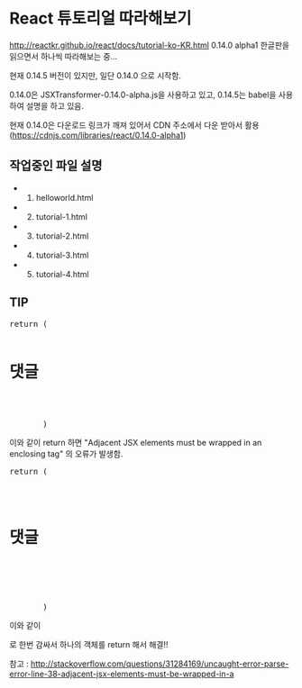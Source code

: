 # React 튜토리얼 따라해보기
http://reactkr.github.io/react/docs/tutorial-ko-KR.html
0.14.0 alpha1 한글판을 읽으면서 하나씩 따라해보는 중...

현재 0.14.5 버전이 있지만, 일단 0.14.0 으로 시작함.

0.14.0은 JSXTransformer-0.14.0-alpha.js을 사용하고 있고, 0.14.5는 babel을 사용하여 설명을 하고 있음.

현재 0.14.0은 다운로드 링크가 깨져 있어서 CDN 주소에서 다운 받아서 활용 (https://cdnjs.com/libraries/react/0.14.0-alpha1)

## 작업중인 파일 설명
- 1. helloworld.html
- 2. tutorial-1.html
- 3. tutorial-2.html
- 4. tutorial-3.html
- 5. tutorial-4.html

## TIP

<pre>
return (
            <h1>댓글</h1>
            <CommentList />
            <CommentForm />
       )
</pre>
이와 같이 return 하면 "Adjacent JSX elements must be wrapped in an enclosing tag" 의 오류가 발생함.

<pre>
return (
        <div>
            <h1>댓글</h1>
            <CommentList />
            <CommentForm />
        </div>
       )
</pre>
이와 같이 <div>로 한번 감싸서 하나의 객체를 return 해서 해결!!

참고 : http://stackoverflow.com/questions/31284169/uncaught-error-parse-error-line-38-adjacent-jsx-elements-must-be-wrapped-in-a






